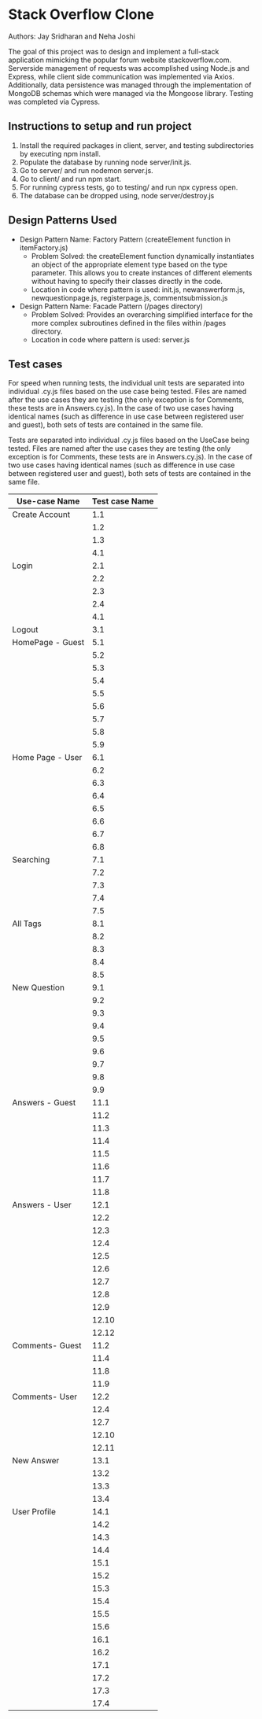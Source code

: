 # Stack Overflow Clone
Authors: Jay Sridharan and Neha Joshi

The goal of this project was to design and implement a full-stack application mimicking the popular forum website stackoverflow.com. Serverside management of requests was accomplished using Node.js and Express, while client side communication was implemented via Axios. Additionally, data persistence was managed through the implementation of MongoDB schemas which were managed via the Mongoose library. Testing was completed via Cypress.

## Instructions to setup and run project

1. Install the required packages in client, server, and testing subdirectories by executing npm install.
3. Populate the database by running node server/init.js.
4. Go to server/ and run nodemon server.js.
5. Go to client/ and run npm start.
6. For running cypress tests, go to testing/ and run npx cypress open.
7. The database can be dropped using, node server/destroy.js

## Design Patterns Used
- Design Pattern Name: Factory Pattern (createElement function in itemFactory.js)
    - Problem Solved: the createElement function dynamically instantiates an object of the appropriate element type based on the type parameter. This allows you to create instances of different elements without having to specify their classes directly in the code.
    - Location in code where pattern is used: init.js, newanswerform.js, newquestionpage.js, registerpage.js, commentsubmission.js
- Design Pattern Name: Facade Pattern (/pages directory)
    - Problem Solved: Provides an overarching simplified interface for the more complex subroutines defined in the files within /pages directory.
    - Location in code where pattern is used: server.js
      
## Test cases
For speed when running tests, the individual unit tests are separated into individual .cy.js files based on the use case being tested. Files are named after the use cases they are testing (the only exception is for Comments, these tests are in Answers.cy.js). In the case of two use cases having identical names (such as difference in use case between registered user and guest), both sets of tests are contained in the same file.

Tests are separated into individual .cy.js files based on the UseCase being tested. Files are named after the use cases they are testing (the only exception is for Comments, these tests are in Answers.cy.js). In the case of two use cases having identical names (such as difference in use case between registered user and guest), both sets of tests are contained in the same file. 

| Use-case Name   | Test case Name |
|-----------------|----------------|
| Create Account  | 1.1            |
|                 | 1.2            |
|                 | 1.3            |
|                 | 4.1            |
| Login           | 2.1            |
|                 | 2.2            |
|                 | 2.3            |
|                 | 2.4            |
|                 | 4.1            |
| Logout          | 3.1            |
| HomePage - Guest| 5.1            |
|                 | 5.2            |
|                 | 5.3            |
|                 | 5.4            |
|                 | 5.5            |
|                 | 5.6            |
|                 | 5.7            |
|                 | 5.8            |
|                 | 5.9            |
| Home Page - User| 6.1            |
|                 | 6.2            |
|                 | 6.3            |
|                 | 6.4            |
|                 | 6.5            |
|                 | 6.6            |
|                 | 6.7            |
|                 | 6.8            |
| Searching       | 7.1            |
|                 | 7.2            |
|                 | 7.3            |
|                 | 7.4            |
|                 | 7.5            |
| All Tags        | 8.1            |
|                 | 8.2            |
|                 | 8.3            |
|                 | 8.4            |
|                 | 8.5            |
| New Question    | 9.1            |
|                 | 9.2            |
|                 | 9.3            |
|                 | 9.4            |
|                 | 9.5            |
|                 | 9.6            |
|                 | 9.7            |
|                 | 9.8            |
|                 | 9.9            |
| Answers - Guest | 11.1           |
|                 | 11.2           |
|                 | 11.3           |
|                 | 11.4           |
|                 | 11.5           |
|                 | 11.6           |
|                 | 11.7           |
|                 | 11.8           |
| Answers - User  | 12.1           |
|                 | 12.2           |
|                 | 12.3           |
|                 | 12.4           |
|                 | 12.5           |
|                 | 12.6           |
|                 | 12.7           |
|                 | 12.8           |
|                 | 12.9           |
|                 | 12.10          |
|                 | 12.12          |
| Comments- Guest | 11.2           |
|                 | 11.4           |
|                 | 11.8           |
|                 | 11.9           |
| Comments- User  | 12.2           |
|                 | 12.4           |
|                 | 12.7           |
|                 | 12.10          |
|                 | 12.11          |
| New Answer      | 13.1           |
|                 | 13.2           |
|                 | 13.3           |
|                 | 13.4           |
| User Profile    | 14.1           |
|                 | 14.2           |
|                 | 14.3           |
|                 | 14.4           |
|                 | 15.1           |
|                 | 15.2           |
|                 | 15.3           |
|                 | 15.4           |
|                 | 15.5           |
|                 | 15.6           |
|                 | 16.1           |
|                 | 16.2           |
|                 | 17.1           |
|                 | 17.2           |
|                 | 17.3           |
|                 | 17.4           |
